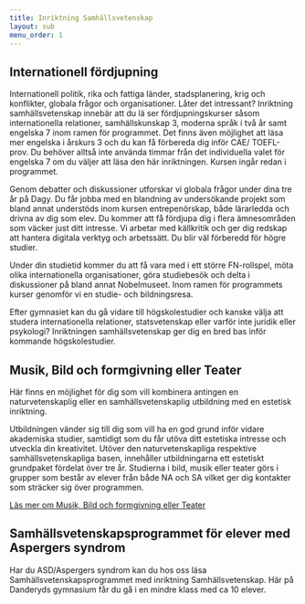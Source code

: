 ```yaml
---
title: Inriktning Samhällsvetenskap
layout: sub
menu_order: 1
---
```


## Internationell fördjupning

Internationell politik, rika och fattiga länder, stadsplanering,
krig och konflikter, globala frågor och organisationer. Låter
det intressant? Inriktning samhällsvetenskap innebär att du lä­
ser fördjupningskurser såsom internationella relationer, samhällskunskap
3, moderna språk i två år samt engelska 7 inom
ramen för programmet. Det finns även möjlighet att läsa mer
engelska i årskurs 3 och du kan få förbereda dig inför CAE/
TOEFL-prov. Du behöver alltså inte använda timmar från det
individuella valet för engelska 7 om du väljer att läsa den här
inriktningen. Kursen ingår redan i programmet.

Genom debatter och diskussioner utforskar vi globala frågor
under dina tre år på Dagy. Du får jobba med en blandning
av undersökande projekt som bland annat understöds inom
kursen entrepenörskap, både lärarledda och drivna av dig som
elev. Du kommer att få fördjupa dig i flera ämnesområden
som väcker just ditt intresse. Vi arbetar med källkritik och ger
dig redskap att hantera digitala verktyg och arbetssätt. Du blir
väl förberedd för högre studier.

Under din studietid kommer du att få vara med i ett större
FN-rollspel, möta olika internationella organisationer, göra
studiebesök och delta i diskussioner på bland annat Nobelmuseet.
Inom ramen för programmets kurser genomför vi en
studie- och bildningsresa.

Efter gymnasiet kan du gå vidare till högskolestudier och kanske
välja att studera internationella relationer, statsvetenskap
eller varför inte juridik eller psykologi? Inriktningen samhällsvetenskap
 ger dig en bred bas inför kommande
högskolestudier.

## Musik, Bild och formgivning eller Teater

Här finns en möjlighet för dig som vill kombinera
antingen en naturvetenskaplig eller en samhällsvetenskaplig
utbildning med en estetisk inriktning.

Utbildningen vänder sig till dig som vill ha en god grund
inför vidare akademiska studier, samtidigt som du får utöva
ditt estetiska intresse och utveckla din kreativitet. Utöver
den naturvetenskapliga respektive samhällsvetenskapliga
basen, innehåller utbildningarna ett estetiskt grundpaket
fördelat över tre år. Studierna i bild, musik eller teater görs
i grupper som består av elever från både NA och SA vilket
ger dig kontakter som sträcker sig över programmen.

[Läs mer om Musik, Bild och formgivning eller Teater](/program/samhallsvetenskap/estet)


## Samhällsvetenskapsprogrammet för elever med Aspergers syndrom

Har du ASD/Aspergers syndrom kan du hos oss läsa Samhällsvetenskapsprogrammet med inriktning Samhällsvetenskap. Här på Danderyds gymnasium får du gå i en mindre klass med ca 10 elever.
